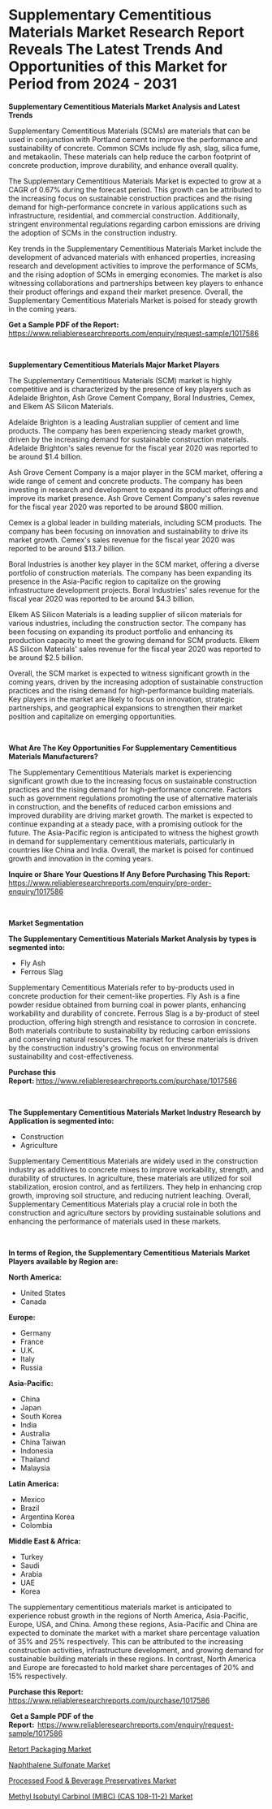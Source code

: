 <p><h1>Supplementary Cementitious Materials Market Research Report Reveals The Latest Trends And Opportunities of this Market for Period from 2024 - 2031</h1></p><p><strong>Supplementary Cementitious Materials Market Analysis and Latest Trends</strong></p>
<p><p>Supplementary Cementitious Materials (SCMs) are materials that can be used in conjunction with Portland cement to improve the performance and sustainability of concrete. Common SCMs include fly ash, slag, silica fume, and metakaolin. These materials can help reduce the carbon footprint of concrete production, improve durability, and enhance overall quality.</p><p>The Supplementary Cementitious Materials Market is expected to grow at a CAGR of 0.67% during the forecast period. This growth can be attributed to the increasing focus on sustainable construction practices and the rising demand for high-performance concrete in various applications such as infrastructure, residential, and commercial construction. Additionally, stringent environmental regulations regarding carbon emissions are driving the adoption of SCMs in the construction industry.</p><p>Key trends in the Supplementary Cementitious Materials Market include the development of advanced materials with enhanced properties, increasing research and development activities to improve the performance of SCMs, and the rising adoption of SCMs in emerging economies. The market is also witnessing collaborations and partnerships between key players to enhance their product offerings and expand their market presence. Overall, the Supplementary Cementitious Materials Market is poised for steady growth in the coming years.</p></p>
<p><strong>Get a Sample PDF of the Report:&nbsp;</strong> <a href="https://www.reliableresearchreports.com/enquiry/request-sample/1017586">https://www.reliableresearchreports.com/enquiry/request-sample/1017586</a></p>
<p>&nbsp;</p>
<p><strong>Supplementary Cementitious Materials Major Market Players</strong></p>
<p><p>The Supplementary Cementitious Materials (SCM) market is highly competitive and is characterized by the presence of key players such as Adelaide Brighton, Ash Grove Cement Company, Boral Industries, Cemex, and Elkem AS Silicon Materials.</p><p>Adelaide Brighton is a leading Australian supplier of cement and lime products. The company has been experiencing steady market growth, driven by the increasing demand for sustainable construction materials. Adelaide Brighton's sales revenue for the fiscal year 2020 was reported to be around $1.4 billion.</p><p>Ash Grove Cement Company is a major player in the SCM market, offering a wide range of cement and concrete products. The company has been investing in research and development to expand its product offerings and improve its market presence. Ash Grove Cement Company's sales revenue for the fiscal year 2020 was reported to be around $800 million.</p><p>Cemex is a global leader in building materials, including SCM products. The company has been focusing on innovation and sustainability to drive its market growth. Cemex's sales revenue for the fiscal year 2020 was reported to be around $13.7 billion.</p><p>Boral Industries is another key player in the SCM market, offering a diverse portfolio of construction materials. The company has been expanding its presence in the Asia-Pacific region to capitalize on the growing infrastructure development projects. Boral Industries' sales revenue for the fiscal year 2020 was reported to be around $4.3 billion.</p><p>Elkem AS Silicon Materials is a leading supplier of silicon materials for various industries, including the construction sector. The company has been focusing on expanding its product portfolio and enhancing its production capacity to meet the growing demand for SCM products. Elkem AS Silicon Materials' sales revenue for the fiscal year 2020 was reported to be around $2.5 billion.</p><p>Overall, the SCM market is expected to witness significant growth in the coming years, driven by the increasing adoption of sustainable construction practices and the rising demand for high-performance building materials. Key players in the market are likely to focus on innovation, strategic partnerships, and geographical expansions to strengthen their market position and capitalize on emerging opportunities.</p></p>
<p>&nbsp;</p>
<p><strong>What Are The Key Opportunities For Supplementary Cementitious Materials Manufacturers?</strong></p>
<p><p>The Supplementary Cementitious Materials market is experiencing significant growth due to the increasing focus on sustainable construction practices and the rising demand for high-performance concrete. Factors such as government regulations promoting the use of alternative materials in construction, and the benefits of reduced carbon emissions and improved durability are driving market growth. The market is expected to continue expanding at a steady pace, with a promising outlook for the future. The Asia-Pacific region is anticipated to witness the highest growth in demand for supplementary cementitious materials, particularly in countries like China and India. Overall, the market is poised for continued growth and innovation in the coming years.</p></p>
<p><strong>Inquire or Share Your Questions If Any Before Purchasing This Report:</strong> <a href="https://www.reliableresearchreports.com/enquiry/pre-order-enquiry/1017586">https://www.reliableresearchreports.com/enquiry/pre-order-enquiry/1017586</a></p>
<p>&nbsp;</p>
<p><strong>Market Segmentation</strong></p>
<p><strong>The Supplementary Cementitious Materials Market Analysis by types is segmented into:</strong></p>
<p><ul><li>Fly Ash</li><li>Ferrous Slag</li></ul></p>
<p><p>Supplementary Cementitious Materials refer to by-products used in concrete production for their cement-like properties. Fly Ash is a fine powder residue obtained from burning coal in power plants, enhancing workability and durability of concrete. Ferrous Slag is a by-product of steel production, offering high strength and resistance to corrosion in concrete. Both materials contribute to sustainability by reducing carbon emissions and conserving natural resources. The market for these materials is driven by the construction industry's growing focus on environmental sustainability and cost-effectiveness.</p></p>
<p><strong>Purchase this Report:&nbsp;</strong><a href="https://www.reliableresearchreports.com/purchase/1017586">https://www.reliableresearchreports.com/purchase/1017586</a></p>
<p>&nbsp;</p>
<p><strong>The Supplementary Cementitious Materials Market Industry Research by Application is segmented into:</strong></p>
<p><ul><li>Construction</li><li>Agriculture</li></ul></p>
<p><p>Supplementary Cementitious Materials are widely used in the construction industry as additives to concrete mixes to improve workability, strength, and durability of structures. In agriculture, these materials are utilized for soil stabilization, erosion control, and as fertilizers. They help in enhancing crop growth, improving soil structure, and reducing nutrient leaching. Overall, Supplementary Cementitious Materials play a crucial role in both the construction and agriculture sectors by providing sustainable solutions and enhancing the performance of materials used in these markets.</p></p>
<p>&nbsp;</p>
<p><strong>In terms of Region, the Supplementary Cementitious Materials Market Players available by Region are:</strong></p>
<p>
    <p> <strong> North America: </strong>
        <ul>
            <li>United States</li>
            <li>Canada</li>
        </ul>
        </p> 
    <p> <strong> Europe: </strong>
        <ul>
            <li>Germany</li>
            <li>France</li>
            <li>U.K.</li>
            <li>Italy</li>
            <li>Russia</li>
        </ul>
        </p> 
    <p> <strong> Asia-Pacific: </strong>
        <ul>
            <li>China</li>
            <li>Japan</li>
            <li>South Korea</li>
            <li>India</li>
            <li>Australia</li>
            <li>China Taiwan</li>
            <li>Indonesia</li>
            <li>Thailand</li>
            <li>Malaysia</li>
        </ul>
        </p> 
    <p> <strong> Latin America: </strong>
        <ul>
            <li>Mexico</li>
            <li>Brazil</li>
            <li>Argentina Korea</li>
            <li>Colombia</li>
        </ul>
        </p> 
    <p> <strong> Middle East & Africa: </strong>
        <ul>
            <li>Turkey</li>
            <li>Saudi</li>
            <li>Arabia</li>
            <li>UAE</li>
            <li>Korea</li>
        </ul>
    </p>
    </p>
<p><p>The supplementary cementitious materials market is anticipated to experience robust growth in the regions of North America, Asia-Pacific, Europe, USA, and China. Among these regions, Asia-Pacific and China are expected to dominate the market with a market share percentage valuation of 35% and 25% respectively. This can be attributed to the increasing construction activities, infrastructure development, and growing demand for sustainable building materials in these regions. In contrast, North America and Europe are forecasted to hold market share percentages of 20% and 15% respectively.</p></p>
<p><strong>Purchase this Report: </strong><a href="https://www.reliableresearchreports.com/purchase/1017586">https://www.reliableresearchreports.com/purchase/1017586</a></p>
<p>&nbsp;<strong>Get a Sample PDF of the Report:&nbsp;&nbsp;</strong><a href="https://www.reliableresearchreports.com/enquiry/request-sample/1017586">https://www.reliableresearchreports.com/enquiry/request-sample/1017586</a></p>
<p><strong></strong></p>
<p><p><a href="https://github.com/guneycigdem35/Market-Research-Report-List-2/blob/main/retort-packaging-market.md">Retort Packaging Market</a></p><p><a href="https://github.com/biheemgalvinlouises6hokrh3h/Market-Research-Report-List-1/blob/main/naphthalene-sulfonate-market.md">Naphthalene Sulfonate Market</a></p><p><a href="https://issuu.com/reportprime-2/docs/processed-food-beverage-preservatives-market-size-">Processed Food & Beverage Preservatives Market</a></p><p><a href="https://issuu.com/reportprime-2/docs/methyl-isobutyl-carbinol-mibc-cas-108-11-2-market-">Methyl Isobutyl Carbinol (MIBC) (CAS 108-11-2) Market</a></p></p>